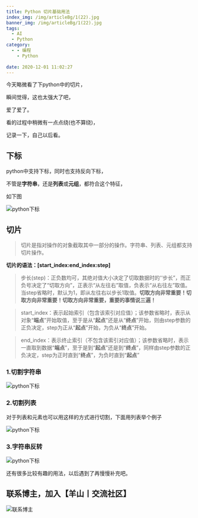 ```yaml
---
title: Python 切片基础用法
index_img: /img/articleBg/1(22).jpg
banner_img: /img/articleBg/1(22).jpg
tags:
  - AI
  - Python
category:
  - - 编程
    - Python
 
date: 2020-12-01 11:02:27
---
```


今天略微看了下python中的切片，

瞬间觉得，这也太强大了吧，

爱了爱了。

看的过程中稍微有一点点绕(也不算绕)，

记录一下，自己以后看。

<!-- more -->

## 下标

python中支持下标，同时也支持反向下标，

不管是**字符串**，还是**列表**或**元组**，都符合这个特征，

如下图

![python下标](/img/articleContent/pythonSlice/pythonSlice.png)

## 切片

> 切片是指对操作的对象截取其中一部分的操作。字符串、列表、元组都支持切片操作。

**切片的语法：[start_index:end_index:step]**

> 步长(step)：正负数均可，其绝对值大小决定了切取数据时的‘‘步长”，而正负号决定了“切取方向”，正表示“从左往右”取值，负表示“从右往左”取值。当step省略时，默认为1，即从左往右以步长1取值。**切取方向非常重要！切取方向非常重要！切取方向非常重要，重要的事情说三遍！**



>start_index：表示起始索引（包含该索引对应值）；该参数省略时，表示从对象“**端点**”开始取值，至于是从“**起点**”还是从“**终点**”开始，则由step参数的正负决定，step为正从“**起点**”开始，为负从“**终点**”开始。


>end_index：表示终止索引（不包含该索引对应值）；该参数省略时，表示一直取到数据“**端点**”，至于是到“**起点**”还是到“**终点**”，同样由step参数的正负决定，step为正时直到“**终点**”，为负时直到“**起点**”



### 1.切割字符串

![python下标](/img/articleContent/pythonSlice/pythonSlice1.png)

### 2.切割列表

对于列表和元素也可以用这样的方式进行切割，下面用列表举个例子

![python下标](/img/articleContent/pythonSlice/pythonSlice2.png)

### 3.字符串反转

![python下标](/img/articleContent/pythonSlice/pythonSlice3.png)

还有很多比较有趣的用法，以后遇到了再慢慢补充吧。

## 联系博主，加入【羊山丨交流社区】
![联系博主](/img/icon/wechatFindMe.png)